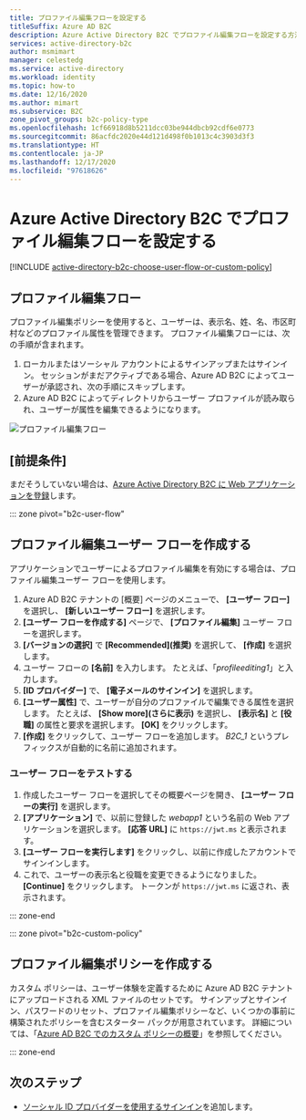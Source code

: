 ```yaml
---
title: プロファイル編集フローを設定する
titleSuffix: Azure AD B2C
description: Azure Active Directory B2C でプロファイル編集フローを設定する方法を説明します。
services: active-directory-b2c
author: msmimart
manager: celestedg
ms.service: active-directory
ms.workload: identity
ms.topic: how-to
ms.date: 12/16/2020
ms.author: mimart
ms.subservice: B2C
zone_pivot_groups: b2c-policy-type
ms.openlocfilehash: 1cf66918d8b5211dcc03be944dbcb92cdf6e0773
ms.sourcegitcommit: 86acfdc2020e44d121d498f0b1013c4c3903d3f3
ms.translationtype: HT
ms.contentlocale: ja-JP
ms.lasthandoff: 12/17/2020
ms.locfileid: "97618626"
---
```

# <a name="set-up-a-profile-editing-flow-in-azure-active-directory-b2c"></a>Azure Active Directory B2C でプロファイル編集フローを設定する

[!INCLUDE [active-directory-b2c-choose-user-flow-or-custom-policy](../../includes/active-directory-b2c-choose-user-flow-or-custom-policy.md)]

## <a name="profile-editing-flow"></a>プロファイル編集フロー

プロファイル編集ポリシーを使用すると、ユーザーは、表示名、姓、名、市区町村などのプロファイル属性を管理できます。 プロファイル編集フローには、次の手順が含まれます。 

1. ローカルまたはソーシャル アカウントによるサインアップまたはサインイン。 セッションがまだアクティブである場合、Azure AD B2C によってユーザーが承認され、次の手順にスキップします。
1. Azure AD B2C によってディレクトリからユーザー プロファイルが読み取られ、ユーザーが属性を編集できるようになります。

![プロファイル編集フロー](./media/add-profile-editing-policy/profile-editing-flow.png)


## <a name="prerequisites"></a>[前提条件]

まだそうしていない場合は、[Azure Active Directory B2C に Web アプリケーションを登録](tutorial-register-applications.md)します。

::: zone pivot="b2c-user-flow"

## <a name="create-a-profile-editing-user-flow"></a>プロファイル編集ユーザー フローを作成する

アプリケーションでユーザーによるプロファイル編集を有効にする場合は、プロファイル編集ユーザー フローを使用します。

1. Azure AD B2C テナントの [概要] ページのメニューで、 **[ユーザー フロー]** を選択し、 **[新しいユーザー フロー]** を選択します。
1. **[ユーザー フローを作成する]** ページで、 **[プロファイル編集]** ユーザー フローを選択します。 
1. **[バージョンの選択]** で **[Recommended]\(推奨\)** を選択して、 **[作成]** を選択します。
1. ユーザー フローの **[名前]** を入力します。 たとえば、「*profileediting1*」と入力します。
1. **[ID プロバイダー]** で、 **[電子メールのサインイン]** を選択します。
1. **[ユーザー属性]** で、ユーザーが自分のプロファイルで編集できる属性を選択します。 たとえば、 **[Show more]\(さらに表示\)** を選択し、 **[表示名]** と **[役職]** の属性と要求を選択します。 **[OK]** をクリックします。
1. **[作成]** をクリックして、ユーザー フローを追加します。 *B2C_1* というプレフィックスが自動的に名前に追加されます。

### <a name="test-the-user-flow"></a>ユーザー フローをテストする

1. 作成したユーザー フローを選択してその概要ページを開き、 **[ユーザー フローの実行]** を選択します。
1. **[アプリケーション]** で、以前に登録した *webapp1* という名前の Web アプリケーションを選択します。 **[応答 URL]** に `https://jwt.ms` と表示されます。
1. **[ユーザー フローを実行します]** をクリックし、以前に作成したアカウントでサインインします。
1. これで、ユーザーの表示名と役職を変更できるようになりました。 **[Continue]** をクリックします。 トークンが `https://jwt.ms` に返され、表示されます。

::: zone-end

::: zone pivot="b2c-custom-policy"

## <a name="create-a-profile-editing-policy"></a>プロファイル編集ポリシーを作成する

カスタム ポリシーは、ユーザー体験を定義するために Azure AD B2C テナントにアップロードされる XML ファイルのセットです。 サインアップとサインイン、パスワードのリセット、プロファイル編集ポリシーなど、いくつかの事前に構築されたポリシーを含むスターター パックが用意されています。 詳細については、「[Azure AD B2C でのカスタム ポリシーの概要](custom-policy-get-started.md)」を参照してください。

::: zone-end

## <a name="next-steps"></a>次のステップ

* [ソーシャル ID プロバイダーを使用するサインイン](add-identity-provider.md)を追加します。